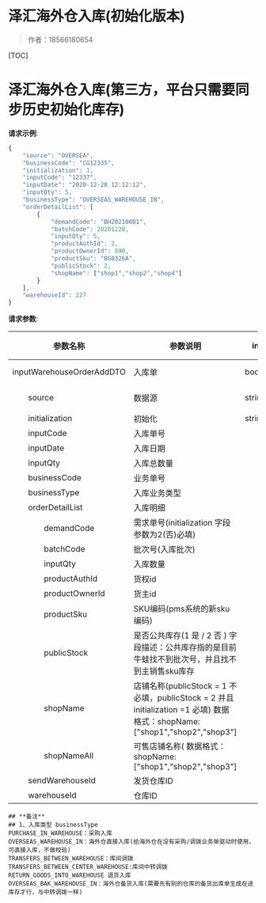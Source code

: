 # 泽汇海外仓入库(初始化版本)

> 作者：18566180654

[TOC]



# 泽汇海外仓入库(第三方，平台只需要同步历史初始化库存)


**请求示例**:


```javascript
{
    "source": "OVERSEA",
    "businessCode": "CG12335",
	"initialization": 1,
    "inputCode": "12337",
    "inputDate": "2020-12-28 12:12:12",
    "inputQty": 5,
    "businessType": "OVERSEAS_WAREHOUSE_IN",
    "orderDetailList": [
        {
		    "demandCode": "BH20210001",
            "batchCode": 20201228,
            "inputQty": 5,
            "productAuthId": 2,
            "productOwnerId": 590,
            "productSku": "BG0326A",
            "publicStock": 2,
            "shopName": ["shop1","shop2","shop4"]
        }
    ],
    "warehouseId": 227
}
```


**请求参数**:


| 参数名称 | 参数说明 | in    | 是否必须 | 数据类型 | schema |
| -------- | -------- | ----- | -------- | -------- | ------ |
|inputWarehouseOrderAddDTO|入库单|body|true|InputWarehouseOrderAddDTO对象|InputWarehouseOrderAddDTO对象|
|&emsp;&emsp;source |数据源  |string |  是 | 海外仓 OVERSEA / 第三方仓 THIRD / 平台仓 PLATFORM  |
|&emsp;&emsp;initialization |初始化  |string |  是 | 1 是 / 2 否 |
|&emsp;&emsp;inputCode|入库单号||true|string||
|&emsp;&emsp;inputDate|入库日期||false|string(date-time)||
|&emsp;&emsp;inputQty|入库总数量||false|integer(int32)||
|&emsp;&emsp;businessCode|业务单号||true|string||
|&emsp;&emsp;businessType|入库业务类型||true|string||
|&emsp;&emsp;orderDetailList|入库明细||false|array|InputWarehouseOrderDetailAddDTO|
|&emsp;&emsp;&emsp;&emsp;demandCode|需求单号(initialization 字段参数为2(否)必填)||Optional|string||
|&emsp;&emsp;&emsp;&emsp;batchCode|批次号(入库批次)||true|string||
|&emsp;&emsp;&emsp;&emsp;inputQty|入库数量||true|integer(int32)||
|&emsp;&emsp;&emsp;&emsp;productAuthId|货权id||false|String||
|&emsp;&emsp;&emsp;&emsp;productOwnerId|货主id||false|integer(int64)||
|&emsp;&emsp;&emsp;&emsp;productSku|SKU编码(pms系统的新sku编码)||true|string||
|&emsp;&emsp;&emsp;&emsp;publicStock |是否公共库存(1 是 / 2 否 ) 字段描述：公共库存指的是目前牛蛙找不到批次号，并且找不到主销售sku库存||true|string||
|&emsp;&emsp;&emsp;&emsp;shopName|店铺名称(publicStock = 1 不必填，publicStock = 2 并且 initialization =1 必填) 数据格式：shopName:["shop1","shop2","shop3"]||Optional|string||
|&emsp;&emsp;&emsp;&emsp;shopNameAll|可售店铺名称( 数据格式：shopName:["shop1","shop2","shop3"]||Optional|string||
|&emsp;&emsp;sendWarehouseId|发货仓库ID||false|integer(int64)||
|&emsp;&emsp;warehouseId|仓库ID||true|integer(int64)||



```
## **备注**
## 1、入库类型 businessType
PURCHASE_IN_WAREHOUSE：采购入库
OVERSEAS_WAREHOUSE_IN：海外仓直接入库(给海外仓在没有采购/调拨业务单驱动时使用，可直接入库，不做校验)
TRANSFERS_BETWEEN_WAREHOUSE：库间调拨
TRANSFERS_BETWEEN_CENTER_WAREHOUSE:库间中转调拨
RETURN_GOODS_INTO_WAREHOUSE 退货入库
OVERSEAS_BAK_WAREHOUSE_IN：海外仓备货入库(需要先有别的仓库的备货出库单生成在途库存才行，与中转调拨一样)